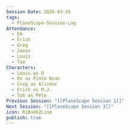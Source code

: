 ```yaml
---
Session Date: 2025-03-25
tags:
  - PlaneScape-Session-Log
Attendance:
  - Em
  - Erich
  - Greg
  - Jason
  - Louis
  - Tom
Characters:
  - Louis as Q
  - Em as Pinto Bean
  - Greg as Alindor
  - Erich as M.J.
  - Tom as Pete
Previous Session: "[[PlaneScape Session 1]]"
Next Session: "[[PlaneScape Session 3]]"
icon: RiBook2Line
publish: true
---
```

